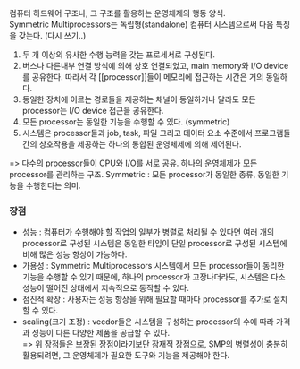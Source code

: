 컴퓨터 하드웨어 구조나, 그 구조를 활용하는 운영체제의 행동 양식.   
Symmetric Multiprocessors는 독립형(standalone) 컴퓨터 시스템으로써 다음 특징을 갖는다.    (다시 쓰기..)
1.  두 개 이상의 유사한 수행 능력을 갖는 프로세서로 구성된다.   
2. 버스나 다른내부 연결 방식에 의해 상호 연결되었고, main memory와 I/O device를 공유한다. 따라서 각 [[processor]]들이 메모리에 접근하는 시간은 거의 동일하다.   
3. 동일한 장치에 이르는 경로들을 제공하는 채널이 동일하거나 달라도 모든 processor는 I/O device 접근을 공유한다.
4. 모든 processor는 동일한 기능을 수행할 수 있다. (symmetric)
5. 시스템은 processor들과 job, task, 파일 그리고 데이터 요소 수준에서 프로그램들 간의 상호작용을 제공하는 하나의 통합된 운영체제에 의해 제어된다.   

=> 다수의 processor들이 CPU와 I/O를 서로 공유. 하나의 운영체제가 모든 processor를 관리하는 구조.
Symmetric : 모든 processor가 동일한 종류, 동일한 기능을 수행한다는 의미.
<br>
### 장점
- 성능 : 컴퓨터가 수행해야 할 작업의 일부가 병렬로 처리될 수 있다면 여러 개의 processor로 구성된 시스템은 동일한 타입이 단일 processor로 구성된 시스텝에 비해 많은 성능 향상이 가능하다.   
- 가용성 : Symmetric Multiprocessors 시스템에서 모든 processor들이 동리한 기능을 수행할 수 있기 때문에, 하나의 processor가 고장나더라도, 시스템은 다소 성능이 떨어진 상태에서 지속적으로 동작할 수 있다.   
- 점진적 확장 : 사용자는 성능 향상을 위해 필요할 때마다 processor를 추가로 설치할 수 있다.
- scaling(크기 조정) : vecdor들은 시스템을 구성하는 processor의 수에 따라 가격과 성능이 다른 다양한 제품을 공급할 수 있다.    
=> 위 장점들은 보장된 장점이라기보단 잠재적 장점으로, SMP의 병렬성이 충분히 활용되려면, 그 운영체제가 필요한 도구와 기능을 제공해야 한다.   